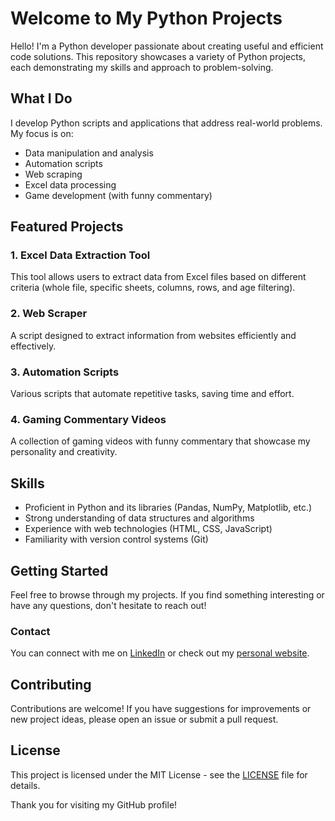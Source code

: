 # Welcome to My Python Projects

Hello! I'm a Python developer passionate about creating useful and efficient code solutions. This repository showcases a variety of Python projects, each demonstrating my skills and approach to problem-solving.

## What I Do

I develop Python scripts and applications that address real-world problems. My focus is on:

- Data manipulation and analysis
- Automation scripts
- Web scraping
- Excel data processing
- Game development (with funny commentary)

## Featured Projects

### 1. Excel Data Extraction Tool
This tool allows users to extract data from Excel files based on different criteria (whole file, specific sheets, columns, rows, and age filtering).

### 2. Web Scraper
A script designed to extract information from websites efficiently and effectively.

### 3. Automation Scripts
Various scripts that automate repetitive tasks, saving time and effort.

### 4. Gaming Commentary Videos
A collection of gaming videos with funny commentary that showcase my personality and creativity.

## Skills

- Proficient in Python and its libraries (Pandas, NumPy, Matplotlib, etc.)
- Strong understanding of data structures and algorithms
- Experience with web technologies (HTML, CSS, JavaScript)
- Familiarity with version control systems (Git)

## Getting Started

Feel free to browse through my projects. If you find something interesting or have any questions, don't hesitate to reach out!

### Contact

You can connect with me on [LinkedIn](your-linkedin-url) or check out my [personal website](your-website-url).

## Contributing

Contributions are welcome! If you have suggestions for improvements or new project ideas, please open an issue or submit a pull request.

## License

This project is licensed under the MIT License - see the [LICENSE](LICENSE) file for details.

Thank you for visiting my GitHub profile!
